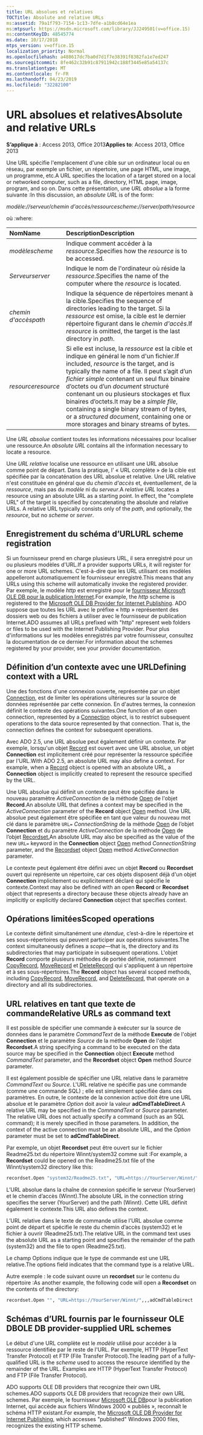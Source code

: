 ```yaml
---
title: URL absolues et relatives
TOCTitle: Absolute and relative URLs
ms:assetid: 79a1f793-7154-1c13-7dfe-a1b8cd64e1ea
ms:mtpsurl: https://msdn.microsoft.com/library/JJ249501(v=office.15)
ms:contentKeyID: 48545774
ms.date: 10/17/2018
mtps_version: v=office.15
localization_priority: Normal
ms.openlocfilehash: a488617dc7ba0d7d1f7e38391f8382fa1e7ed247
ms.sourcegitcommit: 8fe462c32b91c87911942c188f3445e85a54137c
ms.translationtype: MT
ms.contentlocale: fr-FR
ms.lasthandoff: 04/23/2019
ms.locfileid: "32282100"
---
```

# <a name="absolute-and-relative-urls"></a><span data-ttu-id="8c29f-102">URL absolues et relatives</span><span class="sxs-lookup"><span data-stu-id="8c29f-102">Absolute and relative URLs</span></span>

<span data-ttu-id="8c29f-103">**S’applique à** : Access 2013, Office 2013</span><span class="sxs-lookup"><span data-stu-id="8c29f-103">**Applies to**: Access 2013, Office 2013</span></span>    

<span data-ttu-id="8c29f-104">Une URL spécifie l'emplacement d'une cible sur un ordinateur local ou en réseau, par exemple un fichier, un répertoire, une page HTML, une image, un programme, etc.</span><span class="sxs-lookup"><span data-stu-id="8c29f-104">A URL specifies the location of a target stored on a local or networked computer, such as a file, directory, HTML page, image, program, and so on.</span></span> <span data-ttu-id="8c29f-105">Dans cette présentation, une *URL absolue* a la forme suivante :</span><span class="sxs-lookup"><span data-stu-id="8c29f-105">In this discussion, an *absolute URL* is of the form:</span></span>

<span data-ttu-id="8c29f-106">*modèle://serveur/chemin d'accès/ressource*</span><span class="sxs-lookup"><span data-stu-id="8c29f-106">*scheme://server/path/resource*</span></span>

<span data-ttu-id="8c29f-107">où :</span><span class="sxs-lookup"><span data-stu-id="8c29f-107">where:</span></span>

|<span data-ttu-id="8c29f-108">Nom</span><span class="sxs-lookup"><span data-stu-id="8c29f-108">Name</span></span> |<span data-ttu-id="8c29f-109">Description</span><span class="sxs-lookup"><span data-stu-id="8c29f-109">Description</span></span>|
|:----|:----------|
|<span data-ttu-id="8c29f-110">*modèle*</span><span class="sxs-lookup"><span data-stu-id="8c29f-110">*scheme*</span></span>|<span data-ttu-id="8c29f-111">Indique comment accéder à la *ressource*.</span><span class="sxs-lookup"><span data-stu-id="8c29f-111">Specifies how the *resource* is to be accessed.</span></span>|
|<span data-ttu-id="8c29f-112">*Serveur*</span><span class="sxs-lookup"><span data-stu-id="8c29f-112">*server*</span></span>|<span data-ttu-id="8c29f-113">Indique le nom de l'ordinateur où réside la *ressource*.</span><span class="sxs-lookup"><span data-stu-id="8c29f-113">Specifies the name of the computer where the *resource* is located.</span></span>|
|<span data-ttu-id="8c29f-114">*chemin d'accès*</span><span class="sxs-lookup"><span data-stu-id="8c29f-114">*path*</span></span>|<span data-ttu-id="8c29f-115">Indique la séquence de répertoires menant à la cible.</span><span class="sxs-lookup"><span data-stu-id="8c29f-115">Specifies the sequence of directories leading to the target.</span></span> <span data-ttu-id="8c29f-116">Si la *ressource* est omise, la cible est le dernier répertoire figurant dans le *chemin d'accès*.</span><span class="sxs-lookup"><span data-stu-id="8c29f-116">If *resource* is omitted, the target is the last directory in *path*.</span></span>|
|<span data-ttu-id="8c29f-117">*resource*</span><span class="sxs-lookup"><span data-stu-id="8c29f-117">*resource*</span></span>|<span data-ttu-id="8c29f-118">Si elle est incluse, la *ressource* est la cible et indique en général le nom d'un fichier.</span><span class="sxs-lookup"><span data-stu-id="8c29f-118">If included, *resource* is the target, and is typically the name of a file.</span></span> <span data-ttu-id="8c29f-119">Il peut s’agit d’un *fichier simple* contenant un seul flux binaire d’octets ou d’un *document* structuré contenant un ou plusieurs stockages et flux binaires d’octets.</span><span class="sxs-lookup"><span data-stu-id="8c29f-119">It may be a *simple file*, containing a single binary stream of bytes, or a *structured document*, containing one or more storages and binary streams of bytes.</span></span>|

<span data-ttu-id="8c29f-120">Une *URL absolue* contient toutes les informations nécessaires pour localiser une ressource.</span><span class="sxs-lookup"><span data-stu-id="8c29f-120">An *absolute URL* contains all the information necessary to locate a resource.</span></span>

<span data-ttu-id="8c29f-p104">Une *URL relative* localise une ressource en utilisant une URL absolue comme point de départ. Dans la pratique, l' « URL complète » de la cible est spécifiée par la concaténation des URL absolue et relative. Une URL relative n'est constituée en général que du *chemin d'accès* et, éventuellement, de la *ressource*, mais pas du *modèle* ni du *serveur*.</span><span class="sxs-lookup"><span data-stu-id="8c29f-p104">A *relative URL* locates a resource using an absolute URL as a starting point. In effect, the "complete URL" of the target is specified by concatenating the absolute and relative URLs. A relative URL typically consists only of the *path*, and optionally, the *resource*, but no *scheme* or *server*.</span></span>

## <a name="url-scheme-registration"></a><span data-ttu-id="8c29f-124">Enregistrement du schéma d’URL</span><span class="sxs-lookup"><span data-stu-id="8c29f-124">URL scheme registration</span></span>

<span data-ttu-id="8c29f-125">Si un fournisseur prend en charge plusieurs URL, il sera enregistré pour un ou plusieurs modèles d'URL.</span><span class="sxs-lookup"><span data-stu-id="8c29f-125">If a provider supports URLs, it will register for one or more URL schemes.</span></span> <span data-ttu-id="8c29f-126">C'est-à-dire que les URL utilisant ces modèles appelleront automatiquement le fournisseur enregistré.</span><span class="sxs-lookup"><span data-stu-id="8c29f-126">This means that any URLs using this scheme will automatically invoke the registered provider.</span></span> <span data-ttu-id="8c29f-127">Par exemple, le modèle *http* est enregistré pour le [fournisseur Microsoft OLE DB pour la publication Internet](microsoft-ole-db-provider-for-internet-publishing.md).</span><span class="sxs-lookup"><span data-stu-id="8c29f-127">For example, the *http* scheme is registered to the [Microsoft OLE DB Provider for Internet Publishing](microsoft-ole-db-provider-for-internet-publishing.md).</span></span> <span data-ttu-id="8c29f-128">ADO suppose que toutes les URL avec le préfixe « http » représentent des dossiers web ou des fichiers à utiliser avec le fournisseur de publication Internet.</span><span class="sxs-lookup"><span data-stu-id="8c29f-128">ADO assumes all URLs prefixed with "http" represent web folders or files to be used with the Internet Publishing Provider.</span></span> <span data-ttu-id="8c29f-129">Pour plus d'informations sur les modèles enregistrés par votre fournisseur, consultez la documentation de ce dernier.</span><span class="sxs-lookup"><span data-stu-id="8c29f-129">For information about the schemes registered by your provider, see your provider documentation.</span></span>

## <a name="defining-context-with-a-url"></a><span data-ttu-id="8c29f-130">Définition d’un contexte avec une URL</span><span class="sxs-lookup"><span data-stu-id="8c29f-130">Defining context with a URL</span></span>

<span data-ttu-id="8c29f-p106">Une des fonctions d'une connexion ouverte, représentée par un objet [Connection](connection-object-ado.md), est de limiter les opérations ultérieures sur la source de données représentée par cette connexion. En d'autres termes, la connexion définit le contexte des opérations suivantes.</span><span class="sxs-lookup"><span data-stu-id="8c29f-p106">One function of an open connection, represented by a [Connection](connection-object-ado.md) object, is to restrict subsequent operations to the data source represented by that connection. That is, the connection defines the context for subsequent operations.</span></span>

<span data-ttu-id="8c29f-p107">Avec ADO 2.5, une URL absolue peut également définir un contexte. Par exemple, lorsqu'un objet [Record](record-object-ado.md) est ouvert avec une URL absolue, un objet **Connection** est implicitement créé pour représenter la ressource spécifiée par l'URL.</span><span class="sxs-lookup"><span data-stu-id="8c29f-p107">With ADO 2.5, an absolute URL may also define a context. For example, when a [Record](record-object-ado.md) object is opened with an absolute URL, a **Connection** object is implicitly created to represent the resource specified by the URL.</span></span>

<span data-ttu-id="8c29f-135">Une URL absolue qui définit un contexte peut être spécifiée dans le nouveau paramètre *ActiveConnection* de la méthode [Open](open-method-ado-record.md) de l'objet **Record**.</span><span class="sxs-lookup"><span data-stu-id="8c29f-135">An absolute URL that defines a context may be specified in the *ActiveConnection* parameter of the **Record** object [Open](open-method-ado-record.md) method.</span></span> <span data-ttu-id="8c29f-136">Une URL absolue peut également être spécifiée en tant que valeur du nouveau mot clé dans le paramètre `URL=` *ConnectionString* de la méthode [Open](open-method-ado-connection.md) de l’objet **Connection** et du paramètre *ActiveConnection* de la méthode [Open](open-method-ado-recordset.md) de l’objet [Recordset.](recordset-object-ado.md)</span><span class="sxs-lookup"><span data-stu-id="8c29f-136">An absolute URL may also be specified as the value of the new `URL=` keyword in the **Connection** object [Open](open-method-ado-connection.md) method *ConnectionString* parameter, and the [Recordset](recordset-object-ado.md) object [Open](open-method-ado-recordset.md) method *ActiveConnection* parameter.</span></span>

<span data-ttu-id="8c29f-137">Le contexte peut également être défini avec un objet **Record** ou **Recordset** ouvert qui représente un répertoire, car ces objets disposent déjà d'un objet **Connection** implicitement ou explicitement déclaré qui spécifie le contexte.</span><span class="sxs-lookup"><span data-stu-id="8c29f-137">Context may also be defined with an open **Record** or **Recordset** object that represents a directory because these objects already have an implicitly or explicitly declared **Connection** object that specifies context.</span></span>

## <a name="scoped-operations"></a><span data-ttu-id="8c29f-138">Opérations limitées</span><span class="sxs-lookup"><span data-stu-id="8c29f-138">Scoped operations</span></span>

<span data-ttu-id="8c29f-139">Le contexte définit simultanément une *étendue,* c’est-à-dire le répertoire et ses sous-répertoires qui peuvent participer aux opérations suivantes.</span><span class="sxs-lookup"><span data-stu-id="8c29f-139">The context simultaneously defines a *scope*—that is, the directory and its subdirectories that may participate in subsequent operations.</span></span> <span data-ttu-id="8c29f-140">L'objet **Record** comporte plusieurs méthodes de portée définie, notamment [CopyRecord](copyrecord-method-ado.md), [MoveRecord](moverecord-method-ado.md) et [DeleteRecord](deleterecord-method-ado.md) qui s'appliquent à un répertoire et à ses sous-répertoires.</span><span class="sxs-lookup"><span data-stu-id="8c29f-140">The **Record** object has several scoped methods, including [CopyRecord](copyrecord-method-ado.md), [MoveRecord](moverecord-method-ado.md), and [DeleteRecord](deleterecord-method-ado.md), that operate on a directory and all its subdirectories.</span></span>

## <a name="relative-urls-as-command-text"></a><span data-ttu-id="8c29f-141">URL relatives en tant que texte de commande</span><span class="sxs-lookup"><span data-stu-id="8c29f-141">Relative URLs as command text</span></span>

<span data-ttu-id="8c29f-142">Il est possible de spécifier une commande à exécuter sur la source de données dans le paramètre *CommandText* de la méthode **Execute** de l'objet **Connection** et le paramètre *Source* de la méthode **Open** de l'objet **Recordset**.</span><span class="sxs-lookup"><span data-stu-id="8c29f-142">A string specifying a command to be executed on the data source may be specified in the **Connection** object **Execute** method *CommandText* parameter, and the **Recordset** object **Open** method *Source* parameter.</span></span>

<span data-ttu-id="8c29f-p110">Il est également possible de spécifier une URL relative dans le paramètre *CommandText* ou *Source*. L'URL relative ne spécifie pas une commande (comme une commande SQL) ; elle est simplement spécifiée dans ces paramètres. En outre, le contexte de la connexion active doit être une URL absolue et le paramètre *Option* doit avoir la valeur **adCmdTableDirect**.</span><span class="sxs-lookup"><span data-stu-id="8c29f-p110">A relative URL may be specified in the *CommandText* or *Source* parameter. The relative URL does not actually specify a command (such as an SQL command); it is merely specified in those parameters. In addition, the context of the active connection must be an absolute URL, and the *Option* parameter must be set to **adCmdTableDirect**.</span></span>

<span data-ttu-id="8c29f-146">Par exemple, un objet **Recordset** peut être ouvert sur le fichier Readme25.txt du répertoire Winnt/system32 comme suit :</span><span class="sxs-lookup"><span data-stu-id="8c29f-146">For example, a **Recordset** could be opened on the Readme25.txt file of the Winnt/system32 directory like this:</span></span>

```vb
recordset.Open "system32/Readme25.txt", "URL=https://YourServer/Winnt/",,,adCmdTableDirect 
```

<span data-ttu-id="8c29f-147">L’URL absolue dans la chaîne de connexion spécifie le serveur (YourServer) et le chemin d’accès (Winnt).</span><span class="sxs-lookup"><span data-stu-id="8c29f-147">The absolute URL in the connection string specifies the server (YourServer) and the path (Winnt).</span></span> <span data-ttu-id="8c29f-148">Cette URL définit également le contexte.</span><span class="sxs-lookup"><span data-stu-id="8c29f-148">This URL also defines the context.</span></span>

<span data-ttu-id="8c29f-149">L’URL relative dans le texte de commande utilise l’URL absolue comme point de départ et spécifie le reste du chemin d’accès (system32) et le fichier à ouvrir (Readme25.txt).</span><span class="sxs-lookup"><span data-stu-id="8c29f-149">The relative URL in the command text uses the absolute URL as a starting point and specifies the remainder of the path (system32) and the file to open (Readme25.txt).</span></span>

<span data-ttu-id="8c29f-150">Le champ Options indique que le type de commande est une URL relative.</span><span class="sxs-lookup"><span data-stu-id="8c29f-150">The options field indicates that the command type is a relative URL.</span></span>

<span data-ttu-id="8c29f-151">Autre exemple : le code suivant ouvre un **recordset** sur le contenu du répertoire :</span><span class="sxs-lookup"><span data-stu-id="8c29f-151">As another example, the following code will open a **Recordset** on the contents of the directory:</span></span>

```vb
recordset.Open "", "URL=https://YourServer/Winnt/",,,adCmdTableDirect 
```

## <a name="ole-db-provider-supplied-url-schemes"></a><span data-ttu-id="8c29f-152">Schémas d’URL fournis par le fournisseur OLE DB</span><span class="sxs-lookup"><span data-stu-id="8c29f-152">OLE DB provider-supplied URL schemes</span></span>

<span data-ttu-id="8c29f-p112">Le début d'une URL complète est le *modèle* utilisé pour accéder à la ressource identifiée par le reste de l'URL. Par exemple, HTTP (HyperText Transfer Protocol) et FTP (File Transfer Protocol).</span><span class="sxs-lookup"><span data-stu-id="8c29f-p112">The leading part of a fully-qualified URL is the *scheme* used to access the resource identified by the remainder of the URL. Examples are HTTP (HyperText Transfer Protocol) and FTP (File Transfer Protocol).</span></span>

<span data-ttu-id="8c29f-155">ADO supports OLE DB providers that recognize their own URL schemes.</span><span class="sxs-lookup"><span data-stu-id="8c29f-155">ADO supports OLE DB providers that recognize their own URL schemes.</span></span> <span data-ttu-id="8c29f-156">Par exemple, le fournisseur [Microsoft OLE DB](microsoft-ole-db-provider-for-internet-publishing.md)pour la publication Internet, qui accède aux fichiers Windows 2000 « publiés », reconnaît le schéma HTTP existant.</span><span class="sxs-lookup"><span data-stu-id="8c29f-156">For example, the [Microsoft OLE DB Provider for Internet Publishing](microsoft-ole-db-provider-for-internet-publishing.md), which accesses "published" Windows 2000 files, recognizes the existing HTTP scheme.</span></span>

